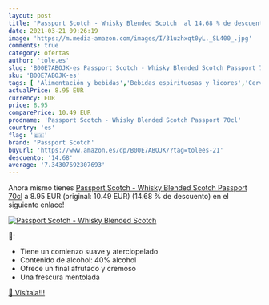 ```yaml
---
layout: post
title: 'Passport Scotch - Whisky Blended Scotch  al 14.68 % de descuento'
date: 2021-03-21 09:26:19
image: 'https://m.media-amazon.com/images/I/31uzhxqt0yL._SL400_.jpg'
comments: true
category: ofertas
author: 'tole.es'
slug: 'B00E7ABOJK-es Passport Scotch - Whisky Blended Scotch Passport 70cl'
sku: 'B00E7ABOJK-es'
tags: [ 'Alimentación y bebidas','Bebidas espirituosas y licores','Cervezas, vinos y licores','Whisky','passport scotch','whisky', ]
actualPrice: 8.95 EUR
currency: EUR
price: 8.95
comparePrice: 10.49 EUR
prodname: 'Passport Scotch - Whisky Blended Scotch Passport 70cl'
country: 'es'
flag: '🇪🇸'
brand: 'Passport Scotch'
buyurl: 'https://www.amazon.es/dp/B00E7ABOJK/?tag=tolees-21'
descuento: '14.68'
average: '7.34307692307693'
---
```


Ahora mismo tienes [Passport Scotch - Whisky Blended Scotch Passport 70cl](https://www.amazon.es/dp/B00E7ABOJK/?tag=tolees-21) a 8.95 EUR (original: 10.49 EUR) (14.68 %  de descuento) en el siguiente enlace!

[![Passport Scotch - Whisky Blended Scotch ](https://m.media-amazon.com/images/I/31uzhxqt0yL._SL400_.jpg)](https://www.amazon.es/dp/B00E7ABOJK/?tag=tolees-21)

🔎:

- Tiene un comienzo suave y aterciopelado
- Contenido de alcohol: 40% alcohol
- Ofrece un final afrutado y cremoso
- Una frescura mentolada

[🛒 Visítala!!!](https://www.amazon.es/dp/B00E7ABOJK/?tag=tolees-21)
